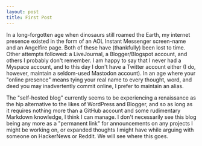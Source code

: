 ```yaml
---
layout: post
title: First Post
---
```


In a long-forgotten age when dinosaurs still roamed the Earth, my internet presence existed in the form of an AOL Instant Messenger screen-name and an Angelfire page. Both of these have (thankfully) been lost to time. Other attempts followed:  a LiveJournal, a Blogger/Blogspot account, and others I probably don't remember. I am happy to say that I never had a Myspace account, and to this day I don't have a Twitter account either (I do, however, maintain a seldom-used Mastodon account). In an age where your "online presence" means tying your real name to every thought, word, and deed you may inadvertently commit online, I prefer to maintain an alias.

The "self-hosted blog" currently seems to be experiencing a renaissance as the hip alternative to the likes of WordPress and Blogger, and so as long as it requires nothing more than a GitHub account and some rudimentary  Markdown knowledge, I think I can manage. I don't necessarily see this blog being any more as a "permanent link" for announcements on any projects I might be working on, or expanded thoughts I might have while arguing with someone on HackerNews or Reddit. We will see where this goes.